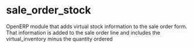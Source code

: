 sale_order_stock
================

OpenERP module that adds virtual stock information to the sale order form. That information is added to the sale order line and includes the virtual_inventory minus the quantity ordered